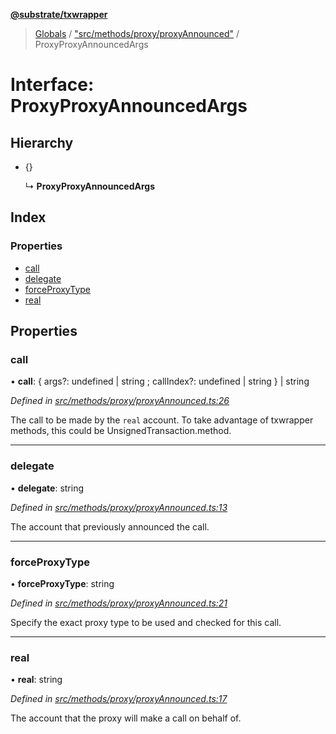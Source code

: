 **[@substrate/txwrapper](../README.md)**

> [Globals](../globals.md) / ["src/methods/proxy/proxyAnnounced"](../modules/_src_methods_proxy_proxyannounced_.md) / ProxyProxyAnnouncedArgs

# Interface: ProxyProxyAnnouncedArgs

## Hierarchy

* {}

  ↳ **ProxyProxyAnnouncedArgs**

## Index

### Properties

* [call](_src_methods_proxy_proxyannounced_.proxyproxyannouncedargs.md#call)
* [delegate](_src_methods_proxy_proxyannounced_.proxyproxyannouncedargs.md#delegate)
* [forceProxyType](_src_methods_proxy_proxyannounced_.proxyproxyannouncedargs.md#forceproxytype)
* [real](_src_methods_proxy_proxyannounced_.proxyproxyannouncedargs.md#real)

## Properties

### call

•  **call**: { args?: undefined \| string ; callIndex?: undefined \| string  } \| string

*Defined in [src/methods/proxy/proxyAnnounced.ts:26](https://github.com/paritytech/txwrapper/blob/96fc986/src/methods/proxy/proxyAnnounced.ts#L26)*

The call to be made by the `real` account.
To take advantage of txwrapper methods, this could be UnsignedTransaction.method.

___

### delegate

•  **delegate**: string

*Defined in [src/methods/proxy/proxyAnnounced.ts:13](https://github.com/paritytech/txwrapper/blob/96fc986/src/methods/proxy/proxyAnnounced.ts#L13)*

The account that previously announced the call.

___

### forceProxyType

•  **forceProxyType**: string

*Defined in [src/methods/proxy/proxyAnnounced.ts:21](https://github.com/paritytech/txwrapper/blob/96fc986/src/methods/proxy/proxyAnnounced.ts#L21)*

Specify the exact proxy type to be used and checked for this call.

___

### real

•  **real**: string

*Defined in [src/methods/proxy/proxyAnnounced.ts:17](https://github.com/paritytech/txwrapper/blob/96fc986/src/methods/proxy/proxyAnnounced.ts#L17)*

The account that the proxy will make a call on behalf of.
